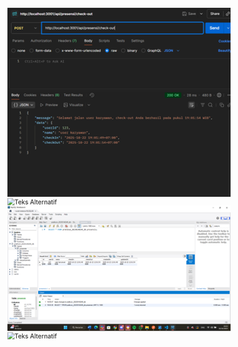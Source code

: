 ![Teks Alternatif](checkoutni.png "Melakukan Checkout")
![Teks Alternatif](checkout.png "Melakukan Checkout")
![Teks Alternatif](database.png "Tampilan Database")
![Teks Alternatif](reports.png "Menampilkan Reports")
